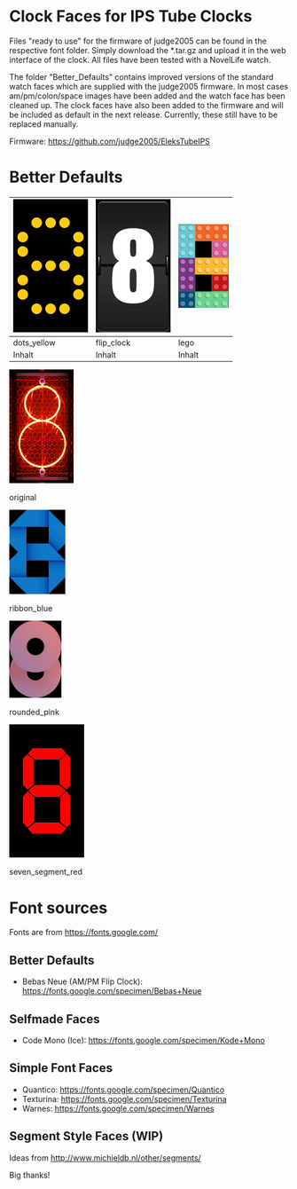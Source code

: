 # Clock Faces for IPS Tube Clocks

Files "ready to use" for the firmware of judge2005 can be found in the respective font folder. Simply download the *.tar.gz and upload it in the web interface of the clock. All files have been tested with a NovelLife watch.

The folder "Better_Defaults" contains improved versions of the standard watch faces which are supplied with the judge2005 firmware. In most cases am/pm/colon/space images have been added and the watch face has been cleaned up. The clock faces have also been added to the firmware and will be included as default in the next release. Currently, these still have to be replaced manually.

Firmware: https://github.com/judge2005/EleksTubeIPS

# Better Defaults

![dots_yellow](Better_Defaults/dots_yellow/8.bmp) | ![flip_clock](Better_Defaults/flip_clock/8.bmp) | ![lego](Better_Defaults/lego/8.bmp)
-------- | -------- | --------
dots_yellow | flip_clock | lego
Inhalt   | Inhalt   | Inhalt



![Captive Portal](Better_Defaults/original/8.bmp)

original

![Captive Portal](Better_Defaults/ribbon_blue/8.bmp)

ribbon_blue

![Captive Portal](Better_Defaults/rounded_pink/8.bmp)

rounded_pink

![Captive Portal](Better_Defaults/seven_segment_red/8.bmp)

seven_segment_red






# Font sources
Fonts are from https://fonts.google.com/

## Better Defaults
* Bebas Neue (AM/PM Flip Clock): https://fonts.google.com/specimen/Bebas+Neue

## Selfmade Faces
* Code Mono (Ice): https://fonts.google.com/specimen/Kode+Mono

## Simple Font Faces
* Quantico: https://fonts.google.com/specimen/Quantico
* Texturina: https://fonts.google.com/specimen/Texturina
* Warnes: https://fonts.google.com/specimen/Warnes

## Segment Style Faces (WIP)
Ideas from http://www.michieldb.nl/other/segments/

Big thanks!